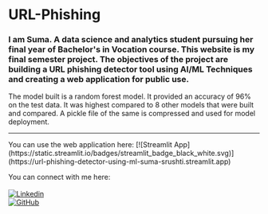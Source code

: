 # URL-Phishing


<h3> 
  I am Suma. A data science and analytics student pursuing her final year of Bachelor's in Vocation course. This website is my final semester project. The objectives of the project are building a URL phishing detector tool using AI/ML Techniques and creating a web application for public use.
</h3>

The model built is a random forest model. It provided an accuracy of 96% on the test data. It was highest compared to 8 other models that were built and compared. 
A pickle file of the same is compressed and used for model deployment.


<hr>
You can use the web application here:
[![Streamlit App](https://static.streamlit.io/badges/streamlit_badge_black_white.svg)](https://url-phishing-detector-using-ml-suma-srushti.streamlit.app)

You can connect with me here:
<br>
<br>
[![Linkedin](https://img.shields.io/badge/LinkedIn-0077B5?style=for-the-badge&logo=linkedin&logoColor=white)](https://www.linkedin.com/in/suma-nadakkannu1711/)
<br>
[![GitHub](https://img.shields.io/badge/GitHub-100000?style=for-the-badge&logo=github&logoColor=white)](https://github.com/asumapng)

